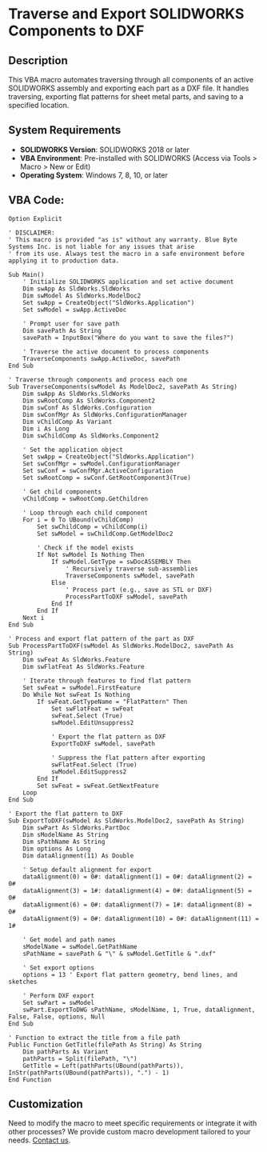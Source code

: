 # Traverse and Export SOLIDWORKS Components to DXF

## Description
This VBA macro automates traversing through all components of an active SOLIDWORKS assembly and exporting each part as a DXF file. It handles traversing, exporting flat patterns for sheet metal parts, and saving to a specified location.

## System Requirements
- **SOLIDWORKS Version**: SOLIDWORKS 2018 or later
- **VBA Environment**: Pre-installed with SOLIDWORKS (Access via Tools > Macro > New or Edit)
- **Operating System**: Windows 7, 8, 10, or later

## VBA Code:
```vbnet
Option Explicit

' DISCLAIMER: 
' This macro is provided "as is" without any warranty. Blue Byte Systems Inc. is not liable for any issues that arise 
' from its use. Always test the macro in a safe environment before applying it to production data.

Sub Main()
    ' Initialize SOLIDWORKS application and set active document
    Dim swApp As SldWorks.SldWorks
    Dim swModel As SldWorks.ModelDoc2
    Set swApp = CreateObject("SldWorks.Application")
    Set swModel = swApp.ActiveDoc

    ' Prompt user for save path
    Dim savePath As String
    savePath = InputBox("Where do you want to save the files?")

    ' Traverse the active document to process components
    TraverseComponents swApp.ActiveDoc, savePath
End Sub

' Traverse through components and process each one
Sub TraverseComponents(swModel As ModelDoc2, savePath As String)
    Dim swApp As SldWorks.SldWorks
    Dim swRootComp As SldWorks.Component2
    Dim swConf As SldWorks.Configuration
    Dim swConfMgr As SldWorks.ConfigurationManager
    Dim vChildComp As Variant
    Dim i As Long
    Dim swChildComp As SldWorks.Component2
    
    ' Set the application object
    Set swApp = CreateObject("SldWorks.Application")
    Set swConfMgr = swModel.ConfigurationManager
    Set swConf = swConfMgr.ActiveConfiguration
    Set swRootComp = swConf.GetRootComponent3(True)
    
    ' Get child components
    vChildComp = swRootComp.GetChildren
    
    ' Loop through each child component
    For i = 0 To UBound(vChildComp)
        Set swChildComp = vChildComp(i)
        Set swModel = swChildComp.GetModelDoc2
        
        ' Check if the model exists
        If Not swModel Is Nothing Then
            If swModel.GetType = swDocASSEMBLY Then
                ' Recursively traverse sub-assemblies
                TraverseComponents swModel, savePath
            Else
                ' Process part (e.g., save as STL or DXF)
                ProcessPartToDXF swModel, savePath
            End If
        End If
    Next i
End Sub

' Process and export flat pattern of the part as DXF
Sub ProcessPartToDXF(swModel As SldWorks.ModelDoc2, savePath As String)
    Dim swFeat As SldWorks.Feature
    Dim swFlatFeat As SldWorks.Feature
    
    ' Iterate through features to find flat pattern
    Set swFeat = swModel.FirstFeature
    Do While Not swFeat Is Nothing
        If swFeat.GetTypeName = "FlatPattern" Then
            Set swFlatFeat = swFeat
            swFeat.Select (True)
            swModel.EditUnsuppress2
            
            ' Export the flat pattern as DXF
            ExportToDXF swModel, savePath
            
            ' Suppress the flat pattern after exporting
            swFlatFeat.Select (True)
            swModel.EditSuppress2
        End If
        Set swFeat = swFeat.GetNextFeature
    Loop
End Sub

' Export the flat pattern to DXF
Sub ExportToDXF(swModel As SldWorks.ModelDoc2, savePath As String)
    Dim swPart As SldWorks.PartDoc
    Dim sModelName As String
    Dim sPathName As String
    Dim options As Long
    Dim dataAlignment(11) As Double
    
    ' Setup default alignment for export
    dataAlignment(0) = 0#: dataAlignment(1) = 0#: dataAlignment(2) = 0#
    dataAlignment(3) = 1#: dataAlignment(4) = 0#: dataAlignment(5) = 0#
    dataAlignment(6) = 0#: dataAlignment(7) = 1#: dataAlignment(8) = 0#
    dataAlignment(9) = 0#: dataAlignment(10) = 0#: dataAlignment(11) = 1#
    
    ' Get model and path names
    sModelName = swModel.GetPathName
    sPathName = savePath & "\" & swModel.GetTitle & ".dxf"
    
    ' Set export options
    options = 13 ' Export flat pattern geometry, bend lines, and sketches
    
    ' Perform DXF export
    Set swPart = swModel
    swPart.ExportToDWG sPathName, sModelName, 1, True, dataAlignment, False, False, options, Null
End Sub

' Function to extract the title from a file path
Public Function GetTitle(filePath As String) As String
    Dim pathParts As Variant
    pathParts = Split(filePath, "\")
    GetTitle = Left(pathParts(UBound(pathParts)), InStr(pathParts(UBound(pathParts)), ".") - 1)
End Function
```

## Customization
Need to modify the macro to meet specific requirements or integrate it with other processes? We provide custom macro development tailored to your needs. [Contact us](https://bluebyte.biz/contact).
